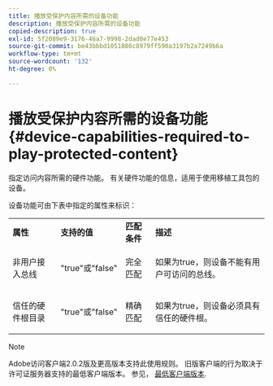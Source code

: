 ```yaml
---
title: 播放受保护内容所需的设备功能
description: 播放受保护内容所需的设备功能
copied-description: true
exl-id: 5f2089e9-3176-46a7-9998-2dad0e77e453
source-git-commit: be43bbbd1051886c8979ff590a3197b2a7249b6a
workflow-type: tm+mt
source-wordcount: '132'
ht-degree: 0%

---
```


# 播放受保护内容所需的设备功能 {#device-capabilities-required-to-play-protected-content}

指定访问内容所需的硬件功能。 有关硬件功能的信息，适用于使用移植工具包的设备。

设备功能可由下表中指定的属性来标识：

<table id="table_v3n_fks_n4"> 
 <tbody> 
  <tr> 
   <td><b>属性</b> </td> 
   <td><b>支持的值</b> </td> 
   <td><b>匹配条件</b> </td> 
   <td><b>描述</b> </td> 
  </tr> 
  <tr> 
   <td colname="1" class="- topic/entry "> <p class="- topic/p ">非用户接入总线 </p> </td> 
   <td colname="2" class="- topic/entry "> <p class="- topic/p ">"true"或"false" </p> </td> 
   <td colname="3" class="- topic/entry "> <p class="- topic/p ">完全匹配 </p> </td> 
   <td colname="4" class="- topic/entry "> <p class="- topic/p ">如果为true，则设备不能有用户可访问的总线。 </p> </td> 
  </tr> 
  <tr> 
   <td colname="1" class="- topic/entry "> <p class="- topic/p ">信任的硬件根目录 </p> </td> 
   <td colname="2" class="- topic/entry "> <p class="- topic/p ">"true"或"false" </p> </td> 
   <td colname="3" class="- topic/entry "> <p class="- topic/p ">精确匹配 </p> </td> 
   <td colname="4" class="- topic/entry "> <p class="- topic/p ">如果为true，则设备必须具有信任的硬件根。 </p> </td> 
  </tr> 
 </tbody> 
</table>

>[!NOTE]
>
>Adobe访问客户端2.0.2版及更高版本支持此使用规则。 旧版客户端的行为取决于许可证服务器支持的最低客户端版本。 参见， [最低客户端版本](../../../../aaxs-protecting-content/content-setting-up-the-sdk/content-setting-up-the-dev-env.md).
